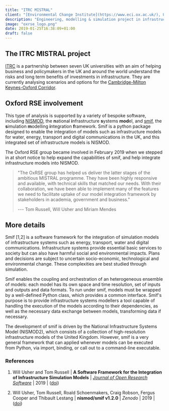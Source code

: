 ```yaml
---
title: "ITRC MISTRAL"
client: "[Environmental Change Institute](https://www.eci.ox.ac.uk/), University of Oxford"
description: "Engineering, modelling & simulation project in infrastructure planning."
image: "oxrse_logo.png"
date: 2019-01-25T16:38:09+01:00
draft: false
---
```


## The ITRC MISTRAL project

[ITRC](https://www.itrc.org.uk/) is a partnership between seven UK universities with an aim of helping business and policymakers in the UK and around the world understand the risks and long term benefits of investments in infrastructure.
They are currently analysing scenarios and options for the [Cambridge-Milton Keynes-Oxford Corridor](https://www.itrc.org.uk/consultation-dissemination-event-november-2019/).

## Oxford RSE involvement

This type of analysis is supported by a variety of bespoke software, including [NISMOD](https://github.com/nismod/nismod2/issues), the **n**ational **i**nfrastructure **s**ystems **mod**el, and [smif](https://github.com/nismod/smif), the **s**imulation **m**odelling **i**ntegration **f**ramework.
Smif is a python package designed to enable the integration of models such as infrastructure models for water, energy, transport and digital communications in the UK, and this integrated set of infrastructure models is NISMOD.

The Oxford RSE group became involved in February 2019 when we stepped in at short notice to help expand the capabilities of smif, and help integrate infrastructure models into NISMOD.

> "The OxRSE group has helped us deliver the latter stages of the ambitious MISTRAL programme. They have been highly responsive and available, with technical skills that matched our needs.
> With their collaboration, we have been able to implement many of the features we need to facilitate uptake of our model integration framework by stakeholders in academia, government and business."
>
> --- Tom Russell, Will Usher and Miriam Mendes

## More details

Smif [1,2] is a software framework for the integration of simulation models of infrastructure systems such as energy, transport, water and digital communications.
Infrastructure systems provide essential basic services to society but can also have harmful social and environmental impacts.
Plans and decisions are subject to uncertain socio-economic, technological and environmental change.
These complexities are best studied through simulation.

Smif enables the coupling and orchestration of an heterogeneous ensemble of models: each model has its own space and time resolution, set of inputs and outputs and data formats.
To run under smif, models must be wrapped by a well-defined Python class, which provides a common interface.
Smif's purpose is to provide infrastructure systems modellers a tool capable of handling the execution of the models according to their dependencies, as well as the necessary data exchange between models, transforming data if necessary.

The development of smif is driven by the National Infrastructure Systems Model (NISMOD2), which consists of a collection of high-resolution infrastructure models of the United Kingdom.
However, smif is a very general framework that can applied whenever models can be executed from Python, via import, binding, or call out to a command-line executable.

### References

1. Will Usher and Tom Russell | **A Software Framework for the Integration of Infrastructure Simulation Models** | [*Journal of Open Research Software*](https://openresearchsoftware.metajnl.com/) | 2019 | ([doi](https://doi.org/10.5334/jors.265))

1. Will Usher, Tom Russell, Roald Schoenmakers, Craig Robson, Fergus Cooper and Thibault Lestang | **nismod/smif v1.2.0** | *Zenodo* | 2019 | ([doi](http://doi.org/10.5281/zenodo.1309336))
